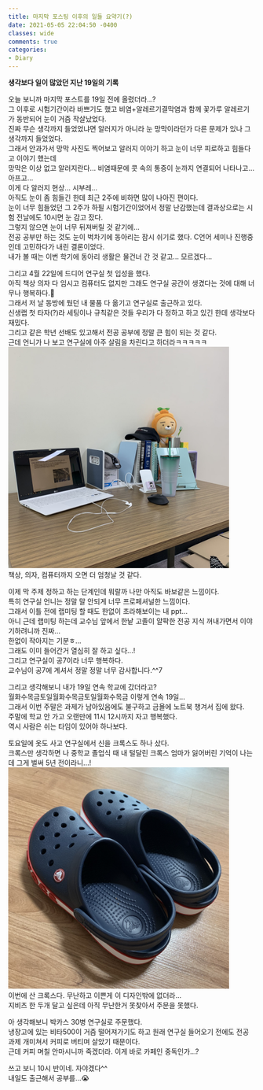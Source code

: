 ```yaml
---
title: 마지막 포스팅 이후의 일들 요약기(?)
date: 2021-05-05 22:04:50 -0400
classes: wide
comments: true
categories: 
- Diary
---
```

**생각보다 일이 많았던 지난 19일의 기록**    

오늘 보니까 마지막 포스트를 19일 전에 올렸더라...?     
그 이후로 시험기간이라 바쁘기도 했고 비염+알레르기결막염과 함께 꽃가루 알레르기가 동반되어 눈이 거즘 작살났었다.    
진짜 무슨 생각까지 들었었냐면 알러지가 아니라 눈 망막이라던가 다른 문제가 있나 그 생각까지 들었었다.    
그래서 안과가서 망막 사진도 찍어보고 알러지 이야기 하고 눈이 너무 피로하고 힘들다고 이야기 했는데     
망막은 이상 없고 알러지란다... 비염때문에 콧 속의 통증이 눈까지 연결되어 나타나고... 아프고...    
이게 다 알러지 현상... 시부레...     
아직도 눈이 좀 힘들긴 한데 최근 2주에 비하면 많이 나아진 편이다.    
눈이 너무 힘들었던 그 2주가 하필 시험기간이었어서 정말 난감했는데 결과상으로는 시험 전날에도 10시면 눈 감고 잤다.     
그렇지 않으면 눈이 너무 뒤져버릴 것 같기에...     
전공 공부만 하는 것도 눈이 벅차기에 동아리는 잠시 쉬기로 했다. C언어 세미나 진행중인데 고민하다가 내린 결론이었다.    
내가 볼 때는 이번 학기에 동아리 생활은 물건너 간 것 같고... 모르겠다...    

그리고 4월 22일에 드디어 연구실 첫 입성을 했다.    
아직 책상 의자 다 임시고 컴퓨터도 없지만 그래도 연구실 공간이 생겼다는 것에 대해 너무나 행복하다.🥰     
그래서 저 날 동방에 뒀던 내 물품 다 옮기고 연구실로 출근하고 있다.     
신생랩 첫 타자(?)라 세팅이나 규칙같은 것들 우리가 다 정하고 하고 있긴 한데 생각보다 재밌다.     
그리고 같은 학년 선배도 있고해서 전공 공부에 정말 큰 힘이 되는 것 같다.     
근데 언니가 나 보고 연구실에 아주 살림을 차린다고 하더라ㅋㅋㅋㅋㅋ     
<img src="/assets/images/photo/post35/post35_photo1.jpg" width="450px">     
책상, 의자, 컴퓨터까지 오면 더 엄청날 것 같다.     

이제 막 주제 정하고 하는 단계인데 뭐랄까 나만 아직도 바보같은 느낌이다.    
특히 연구실 언니는 정말 말 안되게 너무 프로페셔널한 느낌이다.    
그래서 이틀 전에 랩미팅 할 때도 한없이 초라해보이는 내 ppt...    
아니 근데 랩미팅 하는데 교수님 앞에서 한낱 고졸이 얄팍한 전공 지식 꺼내가면서 이야기하려니까 진짜...    
한없이 작아지는 기분ㅎ...    
그래도 이미 들어간거 열심히 잘 하고 싶다...!     
그리고 연구실이 공7이라 너무 행복하다.     
교수님이 공7에 계셔서 정말 정말 너무 감사합니다.^^7    

그리고 생각해보니 내가 19일 연속 학교에 갔더라고?     
월화수목금토일월화수목금토일월화수목금 이렇게 연속 19일...    
그래서 이번 주말은 과제가 남아있음에도 불구하고 금욜에 노트북 챙겨서 집에 왔다.    
주말에 학교 안 가고 오랜만에 11시 12시까지 자고 행복했다.    
역시 사람은 쉬는 타임이 있어야 하나보다.    

토요일에 옷도 사고 연구실에서 신을 크록스도 하나 샀다.    
크록스만 생각하면 나 중학교 졸업식 때 내 털달린 크록스 엄마가 잃어버린 기억이 나는데 그게 벌써 5년 전이라니...!      
<img src="/assets/images/photo/post35/post35_photo2.jpg" width="450px">     
이번에 산 크록스다. 무난하고 이쁜게 이 디자인밖에 없더라...    
지비츠 한 두개 달고 싶은데 아직 무난한거 못찾아서 주문을 못했다.     

아 생각해보니 박카스 30병 연구실로 주문했다.    
냉장고에 있는 비타500이 거즘 떨어져가기도 하고 원래 연구실 들어오기 전에도 전공 과제 개미쳐서 커피로 버티며 살았기 때문이다.    
근데 커피 며칠 안마시니까 죽겠더라. 이게 바로 카페인 중독인가...?     

쓰고 보니 10시 반이네. 자야겠다^^    
내일도 출근해서 공부를...😭
